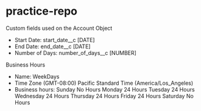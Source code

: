 # practice-repo

Custom fields used on the Account Object
- Start Date: start_date__c [DATE]
- End Date: end_date__c [DATE]
- Number of Days: number_of_days__c [NUMBER]

Business Hours
- Name: WeekDays
- Time Zone	(GMT-08:00) Pacific Standard Time (America/Los_Angeles)
- Business hours: 
      Sunday	No Hours
      Monday	24 Hours
      Tuesday	24 Hours
      Wednesday	24 Hours
      Thursday	24 Hours
      Friday	24 Hours
      Saturday	No Hours
